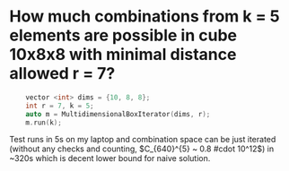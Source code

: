 # How much combinations from k = 5 elements are possible in cube 10x8x8 with minimal distance allowed r = 7?
```cpp
    vector <int> dims = {10, 8, 8};
    int r = 7, k = 5;
    auto m = MultidimensionalBoxIterator(dims, r);
    m.run(k); 
```

Test runs in 5s on my laptop and combination space can be just iterated (without any checks and counting, $C_{640}^{5} ~ 0.8 #cdot 10^12$) in ~320s 
which is decent lower bound for naive solution.
